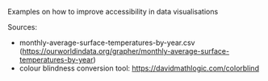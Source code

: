 Examples on how to improve accessibility in data visualisations

Sources:
 - monthly-average-surface-temperatures-by-year.csv (https://ourworldindata.org/grapher/monthly-average-surface-temperatures-by-year)
 - colour blindness conversion tool: https://davidmathlogic.com/colorblind